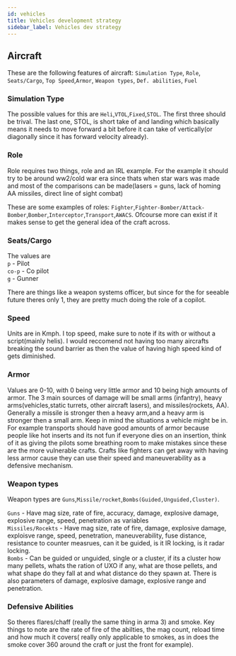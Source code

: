 ```yaml
---
id: vehicles
title: Vehicles development strategy
sidebar_label: Vehicles dev strategy
---
```



## Aircraft

These are the following features of aircraft: `Simulation Type`, `Role`, `Seats/Cargo`, `Top Speed`,`Armor`, `Weapon types`, `Def. abilities`, `Fuel`

### Simulation Type

The possible values for this are `Heli`,`VTOL`,`Fixed`,`STOL`. The first three
should be trival. The last one, STOL, is short take of and landing which
basically means it needs to move forward a bit before it can take of
vertically(or diagonally since it has forward velocity already). 

### Role

Role requires two things, role and an IRL example. For the example it should try
to be around ww2/cold war era since thats when star wars was made and most of
the comparisons can be made(lasers = guns, lack of homing AA missiles, direct
line of sight combat)

These are some examples of roles:
`Fighter`,`Fighter-Bomber/Attack-Bomber`,`Bomber`,`Interceptor`,`Transport`,`AWACS`.
Ofcourse more can exist if it makes sense to get the general idea of the craft
across.

### Seats/Cargo
The values are  
`p` - Pilot  
`co-p` - Co pilot  
`g` - Gunner

There are things like a weapon systems officer, but since for the for seeable
future theres only 1, they are pretty much doing the role of a copilot.

### Speed

Units are in Kmph. I top speed, make sure to note if its with or without a
script(mainly helis). I would reccomend not having too many aircrafts breaking
the sound barrier as then the value of having high speed kind of gets diminished.

### Armor

Values are 0-10, with 0 being very little armor and 10 being high amounts of
armor. The 3 main sources of damage will be small arms (infantry), heavy
arms(vehicles,static turrets, other aircraft lasers), and missiles(rockets, AA).
Generally a missile is stronger then a heavy arm,and a heavy arm is stronger
then a small arm. Keep in mind the situations a vehicle might be in. For example
transports should have good amounts of armor because people like hot inserts and
its not fun if everyone dies on an insertion, think of it as giving the pilots
some breathing room to make mistakes since these are the more vulnerable crafts.
Crafts like fighters can get away with having less armor cause they can use
their speed and maneuverability as a defensive mechanism.

### Weapon types

Weapon types are `Guns`,`Missile/rocket`,`Bombs(Guided,Unguided,Cluster)`.

`Guns` - Have mag size, rate of fire, accuracy, damage, explosive damage, explosive range, speed, penetration as variables  
`Missiles/Rocekts` - Have mag size, rate of fire, damage, explosive damage,
exploisve range, speed, penetration, maneuverability, fuse distance, resistance to counter measrues, can it be guided, is it IR locking, is it radar locking.  
`Bombs` - Can be guided or unguided, single or a cluster, if its a cluster how
many pellets, whats the ration of UXO if any, what are those pellets, and what
shape do they fall at and what distance do they spawn at. There is also parameters of damage, explosive damage, explosive range and penetration.

### Defensive Abilities

So theres flares/chaff (really the same thing in arma 3) and smoke. Key things
to note are the rate of fire of the abilties, the mag count, reload time and how
much it covers( really only applicable to smokes, as in does the smoke cover 360 around the craft or just the front for example).